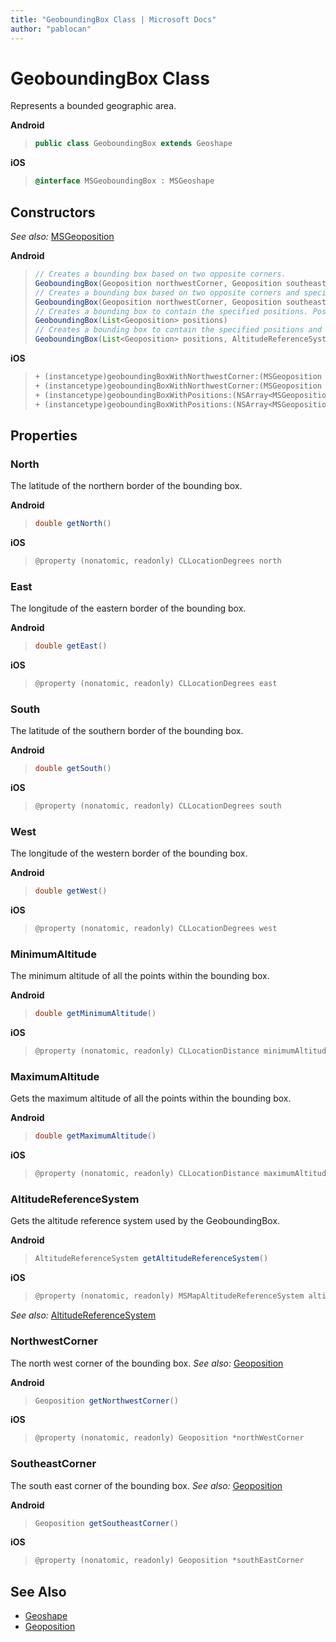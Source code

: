 ```yaml
---
title: "GeoboundingBox Class | Microsoft Docs"
author: "pablocan"
---
```


# GeoboundingBox Class

Represents a bounded geographic area.

**Android**

>```java
> public class GeoboundingBox extends Geoshape
>```

**iOS**

>```objectivec
> @interface MSGeoboundingBox : MSGeoshape
>```

## Constructors

_See also:_ [MSGeoposition](Geoposition-class.md)

**Android**

>```java
> // Creates a bounding box based on two opposite corners. 
> GeoboundingBox(Geoposition northwestCorner, Geoposition southeastCorner)
> // Creates a bounding box based on two opposite corners and specified altitude reference system. 
> GeoboundingBox(Geoposition northwestCorner, Geoposition southeastCorner, AltitudeReferenceSystem altitudeReferenceSystem)
> // Creates a bounding box to contain the specified positions. Positions must contain at least 1 element.
> GeoboundingBox(List<Geoposition> positions)
> // Creates a bounding box to contain the specified positions and altitude reference system. Positions must contain at least 1 element.
> GeoboundingBox(List<Geoposition> positions, AltitudeReferenceSystem altitudeReferenceSystem)
>```

**iOS**
>```objectivec
>+ (instancetype)geoboundingBoxWithNorthwestCorner:(MSGeoposition *)northwestCorner southeastCorner:(MSGeoposition *)southeastCorner
>+ (instancetype)geoboundingBoxWithNorthwestCorner:(MSGeoposition *)northwestCorner southeastCorner:(MSGeoposition *)southeastCorner altitudeReferenceSystem:(MSMapAltitudeReferenceSystem altitudeReferenceSystem
>+ (instancetype)geoboundingBoxWithPositions:(NSArray<MSGeoposition *> *)positions
>+ (instancetype)geoboundingBoxWithPositions:(NSArray<MSGeoposition *> *)positions altitudeReferenceSystem:(MSMapAltitudeReferenceSystem)altitudeReferenceSystem
>```


## Properties

### North

The latitude of the northern border of the bounding box.

**Android**

>```java
> double getNorth()
>```

**iOS**

>```objectivec
> @property (nonatomic, readonly) CLLocationDegrees north
>```


### East

The longitude of the eastern border of the bounding box.

**Android**

>```java
> double getEast()
>```

**iOS**

>```objectivec
> @property (nonatomic, readonly) CLLocationDegrees east
>```

### South

The latitude of the southern border of the bounding box.

**Android**

>```java
> double getSouth()
>```

**iOS**

>```objectivec
> @property (nonatomic, readonly) CLLocationDegrees south
>```

### West

The longitude of the western border of the bounding box.

**Android**

>```java
> double getWest()
>```

**iOS**

>```objectivec
> @property (nonatomic, readonly) CLLocationDegrees west
>```

### MinimumAltitude

The minimum altitude of all the points within the bounding box.

**Android**

>```java
> double getMinimumAltitude()
>```

**iOS**

>```objectivec
> @property (nonatomic, readonly) CLLocationDistance minimumAltitude
>```

### MaximumAltitude

Gets the maximum altitude of all the points within the bounding box.

**Android**

>```java
> double getMaximumAltitude()
>```

**iOS**

>```objectivec
> @property (nonatomic, readonly) CLLocationDistance maximumAltitude
>```

### AltitudeReferenceSystem

Gets the altitude reference system used by the GeoboundingBox.

**Android**

>```java
> AltitudeReferenceSystem getAltitudeReferenceSystem()
>```

**iOS**

>```objectivec 
> @property (nonatomic, readonly) MSMapAltitudeReferenceSystem altitudeReferenceSystem
>```

_See also:_ [AltitudeReferenceSystem](AltitudeReferenceSystem-enumeration.md)

### NorthwestCorner

The north west corner of the bounding box.
_See also:_ [Geoposition](Geoposition-class.md)

**Android**

>```java
> Geoposition getNorthwestCorner()
>```

**iOS**

>```objectivec
> @property (nonatomic, readonly) Geoposition *northWestCorner
>```

### SoutheastCorner

The south east corner of the bounding box.
_See also:_ [Geoposition](Geoposition-class.md)

**Android**

>```java
> Geoposition getSoutheastCorner()
>```

**iOS**

>```objectivec
> @property (nonatomic, readonly) Geoposition *southEastCorner
>```

## See Also

* [Geoshape](Geoshape-class.md)
* [Geoposition](Geoposition-class.md)